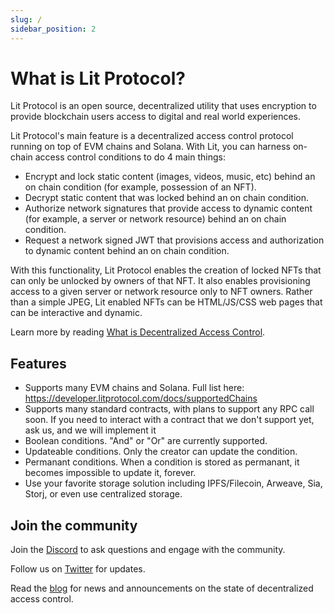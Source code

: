 ```yaml
---
slug: /
sidebar_position: 2
---
```


# What is Lit Protocol?

Lit Protocol is an open source, decentralized utility that uses encryption to provide blockchain users access to digital and real world experiences. 

Lit Protocol's main feature is a decentralized access control protocol running on top of EVM chains and Solana. With Lit, you can harness on-chain access control conditions to do 4 main things:

- Encrypt and lock static content (images, videos, music, etc) behind an on chain condition (for example, possession of an NFT).
- Decrypt static content that was locked behind an on chain condition.
- Authorize network signatures that provide access to dynamic content (for example, a server or network resource) behind an on chain condition.
- Request a network signed JWT that provisions access and authorization to dynamic content behind an on chain condition.

With this functionality, Lit Protocol enables the creation of locked NFTs that can only be unlocked by owners of that NFT. It also enables provisioning access to a given server or network resource only to NFT owners. Rather than a simple JPEG, Lit enabled NFTs can be HTML/JS/CSS web pages that can be interactive and dynamic.

Learn more by reading [What is Decentralized Access Control](https://blog.litprotocol.com/?p=what-is-decentralized-access-control).

## Features

- Supports many EVM chains and Solana. Full list here: https://developer.litprotocol.com/docs/supportedChains
- Supports many standard contracts, with plans to support any RPC call soon. If you need to interact with a contract that we don't support yet, ask us, and we will implement it
- Boolean conditions. "And" or "Or" are currently supported.
- Updateable conditions. Only the creator can update the condition.
- Permanant conditions. When a condition is stored as permanant, it becomes impossible to update it, forever.
- Use your favorite storage solution including IPFS/Filecoin, Arweave, Sia, Storj, or even use centralized storage.

## Join the community

Join the [Discord](https://litgateway.com/discord) to ask questions and engage with the community.

Follow us on [Twitter](https://twitter.com/LitProtocol) for updates.

Read the [blog](https://blog.litprotocol.com/) for news and announcements on the state of decentralized access control.

